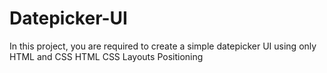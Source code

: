 # Datepicker-UI
In this project, you are required to create a simple datepicker UI using only HTML and CSS
HTML
CSS
Layouts
Positioning
